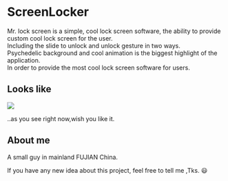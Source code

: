 # ScreenLocker
Mr. lock screen is a simple, cool lock screen software, the ability to provide custom cool lock screen for the user.<br>
Including the slide to unlock and unlock gesture in two ways. <br>
Psychedelic background and cool animation is the biggest highlight of the application.<br>
In order to provide the most cool lock screen software for users.<br>


## Looks like
![](http://2.rogerbolg.sinaapp.com/wp-content/uploads/2015/05/5.gif)

..as you see right now,wish you like it.

## About me

A small guy  in mainland FUJIAN China.

If you have any new idea about this project, feel free to tell me ,Tks. :smiley:
